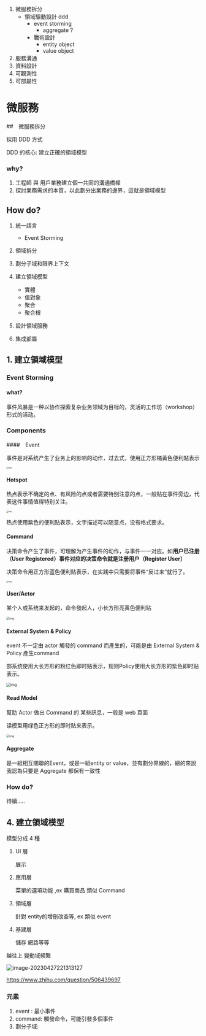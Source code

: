 1. 微服務拆分
   * 領域驅動設計 ddd
     * event storming
       * aggregate ?
     * 戰術設計
       * entity object
       * value object
2. 服務溝通
3. 資料設計
4. 可觀測性
5. 可部屬性 

# 微服務

##　微服務拆分

採用 DDD 方式

DDD 的核心: 建立正確的領域模型

### why?

1. 工程師 與 用戶業務建立個一共同的溝通橋樑
2. 探討業務需求的本質，以此劃分出業務的邊界，這就是領域模型

## How do?

1. 統一語言

   * Event Storming

2. 領域拆分

3. 劃分子域和限界上下文 

4. 建立領域模型

   * 實體
   * 值對象
   * 聚合
   * 聚合根

5. 設計領域服務

6. 集成部屬

   

## 1. 建立領域模型

### Event Storming

#### what?

事件风暴是一种以协作探索复杂业务领域为目标的，灵活的工作坊（workshop）形式的活动。

### Components

####　Event

事件是对系统产生了业务上的影响的动作，过去式，使用正方形橘黃色便利貼表示

<img src="https://pic2.zhimg.com/80/v2-2bfec9aaf7bec95e7a747cbc8a33ea11_720w.webp" alt="img" style="zoom: 33%;" />



#### Hotspot

 热点表示不确定的点、有风险的点或者需要特别注意的点，一般贴在事件旁边，代表这件事情值得特别关注。

<img src="https://pic4.zhimg.com/80/v2-d717f77963a9c63465045b1062432587_720w.webp" alt="img" style="zoom:33%;" />

热点使用紫色的便利贴表示，文字描述可以随意点，没有格式要求。

#### Command

决策命令产生了事件，可理解为产生事件的动作，与事件一一对应。如**用户已注册（User Registered）**事件对应的决策命令就是**注册用户（Register User）**

决策命令用正方形蓝色便利贴表示，在实践中只需要将事件“反过来”就行了。

<img src="https://pic4.zhimg.com/80/v2-59627252914a5c2dd31423e8ae0fce1f_720w.webp" alt="img" style="zoom:33%;" />

#### User/Actor

某个人或系统来发起的，命令發起人，小长方形亮黄色便利贴

<img src="https://pic1.zhimg.com/80/v2-41a115171dd50173fc2da3c1c7b1bde8_720w.webp" alt="img" style="zoom: 50%;" />

#### External System & Policy

event 不一定由 actor 觸發的 command 而產生的，可能是由 External System & Policy 產生command

部系统使用大长方形的粉红色即时贴表示，规则Policy使用大长方形的紫色即时贴表示。

<img src="https://pic4.zhimg.com/80/v2-557098c16c590f451bb37cea9c5dc707_720w.webp" alt="img" style="zoom: 67%;" />

#### Read Model

幫助 Actor 做出 Command 的 某些訊息，一般是 web 頁面

读模型用绿色正方形的即时贴来表示。

<img src="https://pic3.zhimg.com/80/v2-573cbfeb1e6b6771f2a3388ac0e5f98e_720w.webp" alt="img" style="zoom:50%;" />

#### Aggregate

是一組相互關聯的Event，或是一組entity or value，並有劃分界線的，總的來說我認為只要是 Aggregate 都保有一致性

### How do?

待續.....

## 4. 建立領域模型

模型分成 4 種

1. UI 層

   展示

2. 應用層

   菜單的選項功能 ,ex 購買商品 類似 Command

3. 領域層

   針對 entity的增刪改查等, ex 類似 event

4. 基建層

   儲存 網路等等

越往上 變動域頻繁

![image-20230427221313127](C:\Users\aw520\AppData\Roaming\Typora\typora-user-images\image-20230427221313127.png)

https://www.zhihu.com/question/506439697

### 元素

1. event : 最小事件
2. command: 觸發命令，可能引發多個事件
3. 劃分子域: 

